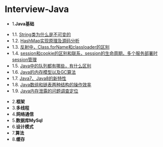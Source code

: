 # Interview-Java
* 1.**Java基础**
 - 1.1. [String类为什么是不可变的](01.1.md)
 - 1.2. [HashMap实现原理及源码分析](http://www.cnblogs.com/chengxiao/p/6059914.html)
 - 1.3. [反射中，Class.forName和classloader的区别](http://www.cnblogs.com/mangosoft/p/6485790.html)
 - 1.4. [session和cookie的区别和联系，session的生命周期，多个服务部署时session管理](http://blog.csdn.net/u012635819/article/details/50678602)
 - 1.5. [Java中的队列都有哪些，有什么区别](http://www.cnblogs.com/langtianya/archive/2013/03/13/2958476.html)
 - 1.6. [Java的内存模型以及GC算法](01.6.md)
 - 1.7. [Java7、Java8的新特性](01.7.md)
 - 1.8. [Java数组和链表两种结构的操作效率](01.8.md)
 - 1.9. [Java内存泄露的问题调查定位](01.9.md)
* 2.**框架**
* 3.**多线程**
* 4.**网络通信**
* 5.**数据库MySql**
* 6.**设计模式**
* 7.**算法**
* 8.**缓存**
